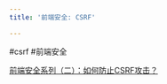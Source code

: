 ```yaml
---
title: '前端安全: CSRF'

---
```



#csrf #前端安全

[前端安全系列（二）：如何防止CSRF攻击？](https://tech.meituan.com/2018/10/11/fe-security-csrf.html)